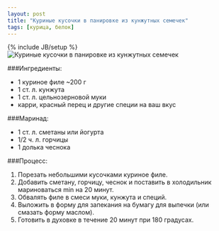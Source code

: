 ```yaml
---
layout: post
title: "Куриные кусочки в панировке из кунжутных семечек"
tags: [курица, белок]
---
```

{% include JB/setup %}
![Куриные кусочки в панировке из кунжутных семечек](http://a.aboo.ru/a/IMG_5595.JPG)

###Ингредиенты:
- 1 куриное филе ~200 г
- 1 ст. л. кунжута
- 1 ст. л. цельнозерновой муки
- карри, красный перец и другие специи на ваш вкус

###Маринад: 
- 1 ст. л. сметаны или йогурта
- 1/2 ч. л. горчицы
- 1 долька чеснока

###Процесс:
1. Порезать небольшими кусочками куриное филе.
2. Добавить сметану, горчицу, чеснок и поставить в холодильник мариноваться min на 20 минут.
3. Обвалять филе в смеси муки, кунжута и специй.
4. Выложить в форму для запекания на бумагу для выпечки (или смазать форму маслом).
5. Готовить в духовке в течение 20 минут при 180 градусах.